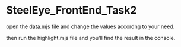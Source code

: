 # SteelEye_FrontEnd_Task2

open the data.mjs file and change the values accordng to your need.   

then run the highlight.mjs file and you'll find the result in the console.
